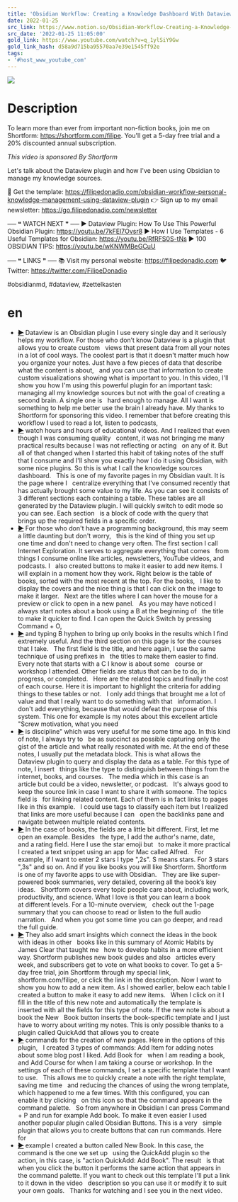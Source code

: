 ```yaml
---
title: 'Obsidian Workflow: Creating a Knowledge Dashboard With Dataview Plugin'
date: 2022-01-25
src_link: https://www.notion.so/Obsidian-Workflow-Creating-a-Knowledge-Dashboard-With-Dataview-Plugin-63287e5a69de407f93c752474039bed0
src_date: '2022-01-25 11:05:00'
gold_link: https://www.youtube.com/watch?v=q_1ylSiY9Gw
gold_link_hash: d58a9d715ba95570aa7e39e1545ff92e
tags:
- '#host_www_youtube_com'
---
```


![](https://www.youtube.com/watch?v=q_1ylSiY9Gw) 
# Description 
To learn more than ever from important non-fiction books, join me on Shortform: https://shortform.com/filipe. You'll get a 5-day free trial and a 20% discounted annual subscription.

*This video is sponsored By Shortform*

Let's talk about the Dataview plugin and how I've been using Obsidian to manage my knowledge sources.

🎁 Get the template: https://filipedonadio.com/obsidian-workflow-personal-knowledge-management-using-dataview-plugin
👉 Sign up to my email newsletter: https://go.filipedonadio.com/newsletter

── ❝ WATCH NEXT ❞ ──
► Dataview Plugin: How To Use This Powerful Obsidian Plugin: https://youtu.be/7kFEl7Ovsr8
► How I Use Templates - 6 Useful Templates for Obsidian: https://youtu.be/RfRFS0S-tNs
► 100 OBSIDIAN TIPS: https://youtu.be/wKNWMBeGCuU

── ❝ LINKS ❞ ──
📚 Visit my personal website: https://filipedonadio.com
🐦 Twitter: https://twitter.com/FilipeDonadio

#obsidianmd, #dataview, #zettelkasten
# en
 - ~~[▶](https://www.youtube.com/watch?v=q_1ylSiY9Gw&t=0)~~  Dataview is an Obsidian plugin I use every&nbsp;single day and it seriously helps my workflow. For those who don’t know Dataview is a&nbsp;plugin that allows you to create custom&nbsp;&nbsp; views that present data from all&nbsp;your notes in a lot of cool ways. The coolest part is that it doesn't&nbsp;matter much how you organize your notes. Just have a few pieces of data that&nbsp;describe what the content is about,&nbsp;&nbsp; and you can use that information to create custom&nbsp;visualizations showing what is important to you. In this video, I'll show you how I'm using&nbsp;this powerful plugin for an important task:&nbsp;&nbsp; managing all my knowledge sources but not with the&nbsp;goal of creating a second brain. A single one is&nbsp;&nbsp; hard enough to manage. All I want is something&nbsp;to help me better use the brain I already have. My thanks to Shortform for sponsoring this video. I remember that before creating this workflow&nbsp;I used to read a lot, listen to podcasts,&nbsp;&nbsp; 
 - ~~[▶](https://www.youtube.com/watch?v=q_1ylSiY9Gw&t=52)~~  watch hours and hours of educational videos. And I&nbsp;realized that even though I was consuming quality&nbsp;&nbsp; content, it was not bringing me many practical&nbsp;results because I was not reflecting or acting&nbsp;&nbsp; on any of it. But all of that changed when I&nbsp;started this habit of taking notes of the stuff&nbsp;&nbsp; that I consume and I'll show you exactly how I&nbsp;do it using Obsidian, with some nice plugins. So this is what I call the&nbsp;knowledge sources dashboard.&nbsp;&nbsp; This is one of my favorite pages in my&nbsp;Obsidian vault. It is the page where I&nbsp;&nbsp; centralize everything that I've consumed recently&nbsp;that has actually brought some value to my life. As you can see it consists of 3 different sections&nbsp;each containing a table. These tables are all&nbsp;&nbsp; generated by the Dataview plugin. I will quickly&nbsp;switch to edit mode so you can see. Each section&nbsp;&nbsp; is a block of code with the query that brings&nbsp;up the required fields in a specific order.&nbsp;&nbsp; 
 - ~~[▶](https://www.youtube.com/watch?v=q_1ylSiY9Gw&t=103)~~  For those who don't have a programming background,&nbsp;this may seem a little daunting but don't worry,&nbsp;&nbsp; this is the kind of thing you set up one&nbsp;time and don't need to change very often. The first section I call Internet Exploration.&nbsp;It serves to aggregate everything that comes&nbsp;&nbsp; from things I consume online like articles,&nbsp;newsletters, YouTube videos, and podcasts. I&nbsp;&nbsp; also created buttons to make it easier to add new&nbsp;items. I will explain in a moment how they work. Right below is the table of books, sorted with&nbsp;the most recent at the top. For the books,&nbsp;&nbsp; I like to display the covers and the nice thing is&nbsp;that I can click on the image to make it larger.&nbsp;&nbsp; Next are the titles where I can hover the mouse&nbsp;for a preview or click to open in a new panel.&nbsp;&nbsp; As you may have noticed I always start notes&nbsp;about a book using a B at the beginning of&nbsp;&nbsp; the title to make it quicker to find. I can&nbsp;open the Quick Switch by pressing Command + O,&nbsp;&nbsp; 
 - ~~[▶](https://www.youtube.com/watch?v=q_1ylSiY9Gw&t=157)~~  and typing B hyphen to bring up only books&nbsp;in the results which I find extremely useful. And the third section on this page&nbsp;is for the courses that I take.&nbsp;&nbsp; The first field is the title, and here again,&nbsp;I use the same technique of using prefixes in&nbsp;&nbsp; the titles to make them easier to find. Every&nbsp;note that starts with a C I know is about some&nbsp;&nbsp; course or workshop I attended. Other fields are&nbsp;status that can be to do, in progress, or completed.&nbsp;&nbsp; Here are the related topics and&nbsp;finally the cost of each course. Here it is important to highlight the criteria&nbsp;for adding things to these tables or not.&nbsp;&nbsp; I only add things that brought me a lot of value&nbsp;and that I really want to do something with that&nbsp;&nbsp; information. I don't add everything, because&nbsp;that would defeat the purpose of this system. This one for example is my notes about this&nbsp;excellent article "Screw motivation, what you need&nbsp;&nbsp; 
 - ~~[▶](https://www.youtube.com/watch?v=q_1ylSiY9Gw&t=207)~~  is discipline" which was very useful for me some&nbsp;time ago. In this kind of note, I always try to&nbsp;&nbsp; be as succinct as possible capturing only the gist&nbsp;of the article and what really resonated with me. At the end of these notes, I usually put&nbsp;the metadata block. This is what allows the&nbsp;&nbsp; Dataview plugin to query and display the data&nbsp;as a table. For this type of note, I insert&nbsp;&nbsp; things like the type to distinguish between&nbsp;things from the internet, books, and courses.&nbsp;&nbsp; The media which in this case is an article&nbsp;but could be a video, newsletter, or podcast.&nbsp;&nbsp; It's always good to keep the source link in case I&nbsp;want to share it with someone. The topics field is&nbsp;&nbsp; for linking related content. Each of them is&nbsp;in fact links to pages like in this example.&nbsp;&nbsp; I could use tags to classify each item but I&nbsp;realized that links are more useful because I can&nbsp;&nbsp; open the backlinks pane and navigate&nbsp;between multiple related contents. 
 - ~~[▶](https://www.youtube.com/watch?v=q_1ylSiY9Gw&t=259)~~  In the case of books, the fields are a little bit&nbsp;different. First, let me open an example. Besides&nbsp;&nbsp; the type, I add the author's name, date, and&nbsp;a rating field. Here I use the star emoji but&nbsp;&nbsp; to make it more practical I created a text&nbsp;snippet using an app for Mac called Alfred.&nbsp;&nbsp; For example, if I want to enter 2 stars I type&nbsp;",2s". S means stars. For 3 stars ",3s" and so on. And if you like books you&nbsp;will like Shortform. Shortform&nbsp;&nbsp; is one of my favorite apps to use with Obsidian.&nbsp;&nbsp; They are like super-powered book summaries, very&nbsp;detailed, covering all the book’s key ideas.&nbsp;&nbsp; Shortform covers every topic people care about,&nbsp;including work, productivity, and science. What I love is that you can learn a book at&nbsp;different levels. For a 10-minute overview,&nbsp;&nbsp; check out the 1-page summary that you can choose&nbsp;to read or listen to the full audio narration.&nbsp;&nbsp; And when you got some time you can&nbsp;go deeper, and read the full guide. 
 - ~~[▶](https://www.youtube.com/watch?v=q_1ylSiY9Gw&t=317)~~  They also add smart insights which connect&nbsp;the ideas in the book with ideas in other&nbsp;&nbsp; books like in this summary of Atomic&nbsp;Habits by James Clear that taught me&nbsp;&nbsp; how to develop habits in a more efficient way.&nbsp;Shortform publishes new book guides and also&nbsp;&nbsp; articles every week, and subscribers&nbsp;get to vote on what books to cover. To get a 5-day free trial, join&nbsp;Shortform through my special link,&nbsp;&nbsp; shortform.com/filipe, or click&nbsp;the link in the description. Now I want to show you how to add a new item. As I showed earlier, below each table I created&nbsp;a button to make it easy to add new items.&nbsp;&nbsp; When I click on it I fill in the title of this&nbsp;new note and automatically the template is&nbsp;&nbsp; inserted with all the fields for this type of&nbsp;note. If the new note is about a book the New&nbsp;&nbsp; Book button inserts the book-specific template&nbsp;and I just have to worry about writing my notes. This is only possible thanks to a plugin&nbsp;called QuickAdd that allows you to create&nbsp;&nbsp; 
 - ~~[▶](https://www.youtube.com/watch?v=q_1ylSiY9Gw&t=371)~~  commands for the creation of new pages.&nbsp;Here in the options of this plugin,&nbsp;&nbsp; I created 3 types of commands: Add Item for adding&nbsp;notes about some blog post I liked. Add Book for&nbsp;&nbsp; when I am reading a book, and Add Course for&nbsp;when I am taking a course or workshop. In the&nbsp;&nbsp; settings of each of these commands, I set&nbsp;a specific template that I want to use.&nbsp;&nbsp; This allows me to quickly create a note&nbsp;with the right template, saving me time&nbsp;&nbsp; and reducing the chances of using the wrong&nbsp;template, which happened to me a few times. With this configured, you&nbsp;can enable it by clicking&nbsp;&nbsp; on this icon so that the command&nbsp;appears in the command palette.&nbsp;&nbsp; So from anywhere in Obsidian I can press&nbsp;Command + P and run for example Add book. To make it even easier I used another popular&nbsp;plugin called Obsidian Buttons. This is a very&nbsp;&nbsp; simple plugin that allows you to create&nbsp;buttons that can run commands. Here for&nbsp;&nbsp; 
 - ~~[▶](https://www.youtube.com/watch?v=q_1ylSiY9Gw&t=416)~~  example I created a button called New Book.&nbsp;In this case, the command is the one we set up&nbsp;&nbsp; using the QuickAdd plugin so the action, in this&nbsp;case, is "action QuickAdd: Add Book". The result&nbsp;&nbsp; is that when you click the button it performs the&nbsp;same action that appears in the command palette. If you want to check out this template&nbsp;I'll put a link to it down in the video&nbsp;&nbsp; description so you can use it or&nbsp;modify it to suit your own goals.&nbsp;&nbsp; Thanks for watching and I&nbsp;see you in the next video.